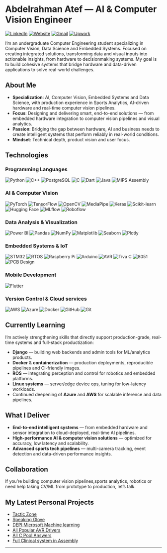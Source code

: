 # Abdelrahman Atef — AI & Computer Vision Engineer

[![LinkedIn](https://img.shields.io/badge/LinkedIn-0A66C2?style=for-the-badge&logo=inspire&logoColor=white)](https://www.linkedin.com/in/abdelrahman-atef-29a448189?utm_source=share&utm_campaign=share_via&utm_content=profile&utm_medium=ios_app)
[![Website](https://img.shields.io/badge/Portfolio-0A66C2?style=for-the-badge&logo=airbrake&logoColor=white)](https://abdelrahmanatef01.github.io/)
[![Gmail](https://img.shields.io/badge/Gmail-0A66C2?style=for-the-badge&logo=gmail&logoColor=white)](mailto:abdelrahmanatef508@gmail.com)
[![Upwork](https://img.shields.io/badge/Upwork-0A66C2?style=for-the-badge&logo=upwork&logoColor=white)](https://www.upwork.com/freelancers/~01eea65b80edda1a26?mp_source=share)

I’m an undergraduate Computer Engineering student specializing in Computer Vision, Data Science and Embedded Systems.
Focused on creating integrated solutions, transforming data and visual inputs into actionable insights, from hardware to decisionmaking systems. My goal is to build cohesive systems that bridge hardware and data-driven applications to solve real-world
challenges.

## About Me
- **Specialization**: AI, Computer Vision, Embedded Systems and Data Science, with production experience in Sports Analytics, AI-driven hardware and real-time computer vision pipelines.  
- **Focus**: Designing and delivering smart, end-to-end solutions — from embedded hardware integration to computer vision pipelines and visual analytics.  
- **Passion**: Bridging the gap between hardware, AI and business needs to create intelligent systems that perform reliably in real-world conditions.
- **Mindset**: Technical depth, product vision and user focus.

## Technologies

### Programming Languages
![Python](https://img.shields.io/badge/Python-0A192F?style=for-the-badge&logo=python&logoColor=white)
![C++](https://img.shields.io/badge/C++-0A192F?style=for-the-badge&logo=c%2B%2B&logoColor=white)
![PostgreSQL](https://img.shields.io/badge/PostgreSQL-0A192F?style=for-the-badge&logo=postgresql&logoColor=white)
![C](https://img.shields.io/badge/C-0A192F?style=for-the-badge&logo=c&logoColor=white)
![Dart](https://img.shields.io/badge/Dart-0A192F?style=for-the-badge&logo=dart&logoColor=white)
![Java](https://img.shields.io/badge/Java-0A192F?style=for-the-badge&logo=jameson&logoColor=white)
![MIPS Assembly](https://img.shields.io/badge/MIPS%20Assembly-0A192F?style=for-the-badge&logo=misskey&logoColor=white)

### AI & Computer Vision
![PyTorch](https://img.shields.io/badge/PyTorch-0A192F?style=for-the-badge&logo=pytorch&logoColor=white)
![TensorFlow](https://img.shields.io/badge/TensorFlow-0A192F?style=for-the-badge&logo=tensorflow&logoColor=white)
![OpenCV](https://img.shields.io/badge/OpenCV-0A192F?style=for-the-badge&logo=opencv&logoColor=white)
![MediaPipe](https://img.shields.io/badge/MediaPipe-0A192F?style=for-the-badge&logo=mediapipe&logoColor=white)
![Keras](https://img.shields.io/badge/Keras-0A192F?style=for-the-badge&logo=keras&logoColor=white)
![Scikit-learn](https://img.shields.io/badge/Scikit--learn-0A192F?style=for-the-badge&logo=scikit-learn&logoColor=white)
![Hugging Face](https://img.shields.io/badge/Hugging%20Face-0A192F?style=for-the-badge&logo=huggingface&logoColor=white)
![MLflow](https://img.shields.io/badge/MLflow-0A192F?style=for-the-badge&logo=mlflow&logoColor=white)
![Roboflow](https://img.shields.io/badge/Roboflow-0A192F?style=for-the-badge&logo=roboflow&logoColor=white)

### Data Analysis & Visualization
![Power BI](https://img.shields.io/badge/Power%20BI-0A192F?style=for-the-badge&logo=googleanalytics&logoColor=white)
![Pandas](https://img.shields.io/badge/Pandas-0A192F?style=for-the-badge&logo=pandas&logoColor=white)
![NumPy](https://img.shields.io/badge/NumPy-0A192F?style=for-the-badge&logo=numpy&logoColor=white)
![Matplotlib](https://img.shields.io/badge/Matplotlib-0A192F?style=for-the-badge&logo=python&logoColor=white)
![Seaborn](https://img.shields.io/badge/Seaborn-0A192F?style=for-the-badge&logo=python&logoColor=white)
![Plotly](https://img.shields.io/badge/Plotly-0A192F?style=for-the-badge&logo=plotly&logoColor=white)

### Embedded Systems & IoT
![STM32](https://img.shields.io/badge/STM32-0A192F?style=for-the-badge&logo=STMicroelectronics&logoColor=white)
![RTOS](https://img.shields.io/badge/RTOS-0A192F?style=for-the-badge&logo=freebsd&logoColor=white)
![Raspberry Pi](https://img.shields.io/badge/Raspberry%20Pi-0A192F?style=for-the-badge&logo=raspberry-pi&logoColor=white)
![Arduino](https://img.shields.io/badge/Arduino-0A192F?style=for-the-badge&logo=arduino&logoColor=white)
![AVR](https://img.shields.io/badge/AVR-0A192F?style=for-the-badge&logo=a-frame&logoColor=white)
![Tiva C](https://img.shields.io/badge/Tiva%20C-0A192F?style=for-the-badge&logo=arm&logoColor=white)
![8051](https://img.shields.io/badge/8051-0A192F?style=for-the-badge&logo=intel&logoColor=white)
![PCB Design](https://img.shields.io/badge/PCB%20Design-0A192F?style=for-the-badge&logo=Electron&logoColor=white)

### Mobile Development
![Flutter](https://img.shields.io/badge/Flutter-0A192F?style=for-the-badge&logo=flutter&logoColor=white)

### Version Control & Cloud services
![AWS](https://img.shields.io/badge/AWS-0A192F?style=for-the-badge&logo=icloud&logoColor=white)
![Azure](https://img.shields.io/badge/Azure-0A192F?style=for-the-badge&logo=icloud&logoColor=white)
![Docker](https://img.shields.io/badge/Docker-0A192F?style=for-the-badge&logo=docker&logoColor=white)
![GitHub](https://img.shields.io/badge/GitHub-0A192F?style=for-the-badge&logo=github&logoColor=white)
![Git](https://img.shields.io/badge/Git-0A192F?style=for-the-badge&logo=git&logoColor=white)


## Currently Learning
I’m actively strengthening skills that directly support production-grade, real-time systems and full-stack productization:
- **Django** — building web backends and admin tools for ML/analytics products.  
- **Docker** & **containerization** — production deployments, reproducible pipelines and CI-friendly images.  
- **ROS** — integrating perception and control for robotics and embedded platforms.  
- **Linux systems** — server/edge device ops, tuning for low-latency workloads.  
- Continued deepening of **Azure** and **AWS** for scalable inference and data pipelines.

## What I Deliver
- **End-to-end intelligent systems** — from embedded hardware and sensor integration to cloud-deployed, real-time AI pipelines.  
- **High-performance AI & computer vision solutions** — optimized for accuracy, low latency and scalability.  
- **Advanced sports tech pipelines** — multi-camera tracking, event detection and data-driven performance insights.

## Collaboration
If you’re building computer vision pipelines,sports analytics, robotics or need help taking CV/ML from prototype to production, let’s talk.

## My Latest Personal Projects

- [Tactic Zone](https://github.com/AbdelrahmanAtef01/Tactic_Zone)
- [Speaking Glove ](https://github.com/AbdelrahmanAtef01/Speaking_Glove)
- [DEPI Microsoft Machine learning](https://github.com/AbdelrahmanAtef01/Microsoft_Machine_Learning)
- [All Popular AVR Drivers](https://github.com/AbdelrahmanAtef01/Avr-Drivers)
- [All C Pool Answers](https://github.com/AbdelrahmanAtef01/C_pool)
- [Full Clinical system in Assembly](https://github.com/AbdelrahmanAtef01/Clinic_management_system_assembly)

---
<!--
## 📊 GitHub Stats
[![Abdelrahman's GitHub stats](https://github-readme-stats.vercel.app/api?username=AbdelrahmanAtef01&show_icons=true&theme=radical)](https://github.com/AbdelrahmanAtef01)
-->
